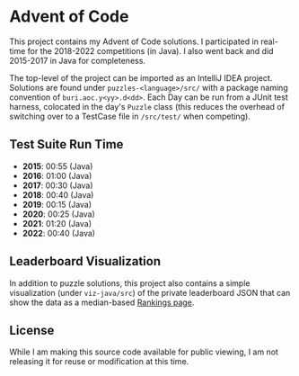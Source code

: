 # Advent of Code

This project contains my Advent of Code solutions. I participated in real-time for the 2018-2022 competitions (in Java).
I also went back and did 2015-2017 in Java for completeness.

The top-level of the project can be imported as an IntelliJ IDEA project. Solutions are found under 
`puzzles-<language>/src/` with a package naming convention of `buri.aoc.y<yy>.d<dd>`. Each Day can be run from a JUnit 
test harness, colocated in the day's `Puzzle` class (this reduces the overhead of switching over to a TestCase file in 
`/src/test/` when competing).

## Test Suite Run Time

* **2015**: 00:55 (Java)
* **2016**: 01:00 (Java)
* **2017**: 00:30 (Java)
* **2018**: 00:40 (Java)
* **2019**: 00:15 (Java)
* **2020**: 00:25 (Java)
* **2021**: 01:20 (Java)
* **2022**: 00:40 (Java)

## Leaderboard Visualization

In addition to puzzle solutions, this project also contains a simple visualization (under `viz-java/src`) of the 
private leaderboard JSON that can show the data as a median-based [Rankings page](http://aoc.urizone.net).

## License

While I am making this source code available for public viewing, I am not releasing it for reuse or modification at 
this time.